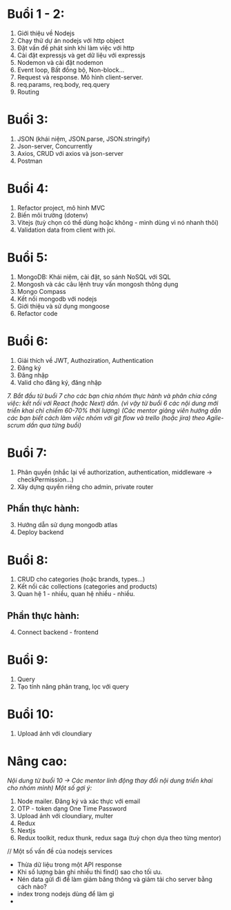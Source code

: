# Buổi 1 - 2:
1. Giới thiệu về Nodejs
2. Chạy thử dự án nodejs với http object
3. Đặt vấn đề phát sinh khi làm việc với http
4. Cài đặt expressjs và get dữ liệu với expressjs
5. Nodemon và cài đặt nodemon
6. Event loop, Bất đồng bộ, Non-block...
7. Request và response. Mô hình client-server.
8. req.params, req.body, req.query
9. Routing

# Buổi 3:
1. JSON (khái niệm, JSON.parse, JSON.stringify)
2. Json-server, Concurrently
3. Axios, CRUD với axios và json-server
4. Postman

# Buổi 4:
1. Refactor project, mô hình MVC
2. Biến môi trường (dotenv)
3. Vitejs (tuỳ chọn có thể dùng hoặc không - mình dùng vì nó nhanh thôi)
4. Validation data from client with joi.

# Buổi 5:
1. MongoDB: Khái niệm, cài đặt, so sánh NoSQL với SQL
2. Mongosh và các câu lệnh truy vấn mongosh thông dụng
3. Mongo Compass
4. Kết nối mongodb với nodejs
5. Giới thiệu và sử dụng mongoose
6. Refactor code

# Buổi 6:
1. Giải thích về JWT, Authoziration, Authentication
2. Đăng ký
3. Đăng nhập
4. Valid cho đăng ký, đăng nhập

_7. Bắt đầu từ buổi 7 cho các bạn chia nhóm thực hành và phân chia công việc: kết nối với React (hoặc Next) dần.
(vì vậy từ buổi 6 các nội dung mới triển khai chỉ chiếm 60-70% thời lượng)
(Các mentor giảng viên hướng dẫn các bạn biết cách làm việc nhóm với git flow và trello (hoặc jira) theo Agile-scrum dần qua từng buổi)_

# Buổi 7:
1. Phân quyền (nhắc lại về authorization, authentication, middleware -> checkPermission...)
2. Xây dựng quyền riêng cho admin, private router

## Phần thực hành:
3. Hướng dẫn sử dụng mongodb atlas
4. Deploy backend

# Buổi 8:
1. CRUD cho categories (hoặc brands, types...)
2. Kết nối các collections (categories and products)
3. Quan hệ 1 - nhiều, quan hệ nhiều - nhiều.

## Phần thực hành:
4. Connect backend - frontend

# Buổi 9:

1. Query
2. Tạo tính năng phân trang, lọc với query

# Buổi 10:
1. Upload ảnh với cloundiary

# Nâng cao:

_Nội dung từ buổi 10 -> Các mentor linh động thay đổi nội dung triển khai cho nhóm mình)_
_Một số gợi ý:_

1. Node mailer. Đăng ký và xác thực với email
2. OTP - token dạng One Time Password
3. Upload ảnh với cloundiary, multer
4. Redux
5. Nextjs
6. Redux toolkit, redux thunk, redux saga (tuỳ chọn dựa theo từng mentor)

// Một số vấn đề của nodejs services
- Thừa dữ liệu trong một API response
- Khi số lượng bản ghi nhiều thì find() sao cho tối ưu.
- Nén data gửi đi để làm giảm băng thông và giảm tải cho server bằng cách nào?
- index trong nodejs dùng để làm gì
- 